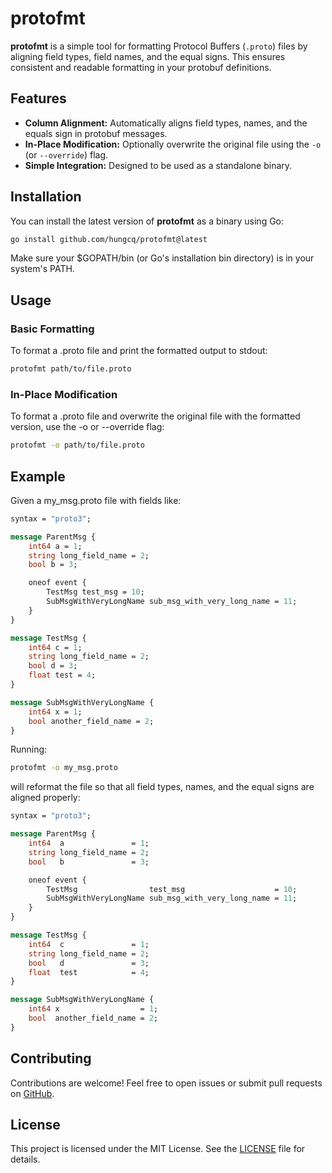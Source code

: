 # protofmt

**protofmt** is a simple tool for formatting Protocol Buffers (`.proto`) files by aligning field types, field names, and the equal signs. This ensures consistent and readable formatting in your protobuf definitions.

## Features

- **Column Alignment:** Automatically aligns field types, names, and the equals sign in protobuf messages.
- **In-Place Modification:** Optionally overwrite the original file using the `-o` (or `--override`) flag.
- **Simple Integration:** Designed to be used as a standalone binary.

## Installation

You can install the latest version of **protofmt** as a binary using Go:

```bash
go install github.com/hungcq/protofmt@latest
```

Make sure your $GOPATH/bin (or Go's installation bin directory) is in your system's PATH.

## Usage

### Basic Formatting
To format a .proto file and print the formatted output to stdout:

```bash
protofmt path/to/file.proto
```

### In-Place Modification
To format a .proto file and overwrite the original file with the formatted version, use the -o or --override flag:

```bash
protofmt -o path/to/file.proto
```

## Example
Given a my_msg.proto file with fields like:

```protobuf
syntax = "proto3";

message ParentMsg {
	int64 a = 1;
	string long_field_name = 2;
	bool b = 3;

	oneof event {
		TestMsg test_msg = 10;
		SubMsgWithVeryLongName sub_msg_with_very_long_name = 11;
	}
}

message TestMsg {
	int64 c = 1;
	string long_field_name = 2;
	bool d = 3;
	float test = 4;
}

message SubMsgWithVeryLongName {
	int64 x = 1;
	bool another_field_name = 2;
}
```

Running:
```bash
protofmt -o my_msg.proto
```
will reformat the file so that all field types, names, and the equal signs are aligned properly:

```protobuf
syntax = "proto3";

message ParentMsg {
	int64  a               = 1;
	string long_field_name = 2;
	bool   b               = 3;

	oneof event {
		TestMsg                test_msg                    = 10;
		SubMsgWithVeryLongName sub_msg_with_very_long_name = 11;
	}
}

message TestMsg {
	int64  c               = 1;
	string long_field_name = 2;
	bool   d               = 3;
	float  test            = 4;
}

message SubMsgWithVeryLongName {
	int64 x                  = 1;
	bool  another_field_name = 2;
}
```

## Contributing
Contributions are welcome!
Feel free to open issues or submit pull requests on [GitHub](https://github.com/hungcq/protofmt).

## License
This project is licensed under the MIT License. See the [LICENSE](./LICENSE) file for details.

